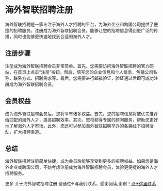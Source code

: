 # 海外智联招聘注册

海外智联招聘是一家专注于海外人才招聘的平台，为海外企业和跨国公司提供了便捷的招聘服务。注册成为海外智联招聘会员，能够让您的招聘信息得到更广泛的传播，同时也能够更快速地找到合适的海外人才。

## 注册步骤

注册成为海外智联招聘会员非常简单。首先，您需要访问海外智联招聘的官方网站，在首页上点击“注册”按钮。然后，填写您的企业信息和个人信息，包括公司名称、联系方式、招聘需求等。最后，您需要进行邮箱验证，验证通过后即可成功注册成为海外智联招聘会员。

## 会员权益

成为海外智联招聘会员后，您将享有诸多权益。首先，您的招聘信息将被优先推荐给匹配的海外人才，提高招聘效率。其次，您将获得专属的顾问服务，帮助您更好地了解海外人才市场。此外，您还可以参加海外智联招聘举办的各类线下招聘活动，扩大招聘渠道。

## 总结

海外智联招聘注册简单快捷，成为会员后能够享受到更多的招聘权益。如果您是海外企业或跨国公司，不妨考虑注册成为海外智联招聘会员，体验更便捷的海外人才招聘服务。

更多 关于海外智联招聘注册 请通过✈与我们联系，感谢阅读,谢谢！[点✈这里联系](https://www.k02.cc)